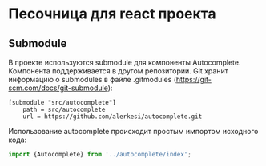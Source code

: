 # Песочница для react проекта

## Submodule

В проекте используются submodule для компоненты Autocomplete. Компонента поддерживается в другом репозитории.
Git хранит информацию о submodules в файле .gitmodules (https://git-scm.com/docs/git-submodule):

```
[submodule "src/autocomplete"]
    path = src/autocomplete
    url = https://github.com/alerkesi/autocomplete.git
```

Использование autocomplete происходит простым импортом исходного кода:
```typescript
import {Autocomplete} from '../autocomplete/index';